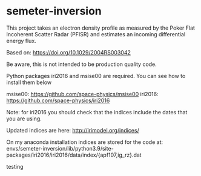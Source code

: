 # semeter-inversion

This project takes an electron density profile as measured by the Poker Flat Incoherent Scatter Radar (PFISR) and estimates an incoming differential energy flux.

Based on: https://doi.org/10.1029/2004RS003042

Be aware, this is not intended to be production quality code.

Python packages iri2016 and msise00 are required. You can see how to install them below

msise00: https://github.com/space-physics/msise00
iri2016: https://github.com/space-physics/iri2016

Note: for iri2016 you should check that the indices include the dates that you are using.

Updated indices are here: http://irimodel.org/indices/

On my anaconda installation indices are stored for the code at:
envs/semeter-inversion/lib/python3.9/site-packages/iri2016/iri2016/data/index/{apf107,ig_rz}.dat

testing